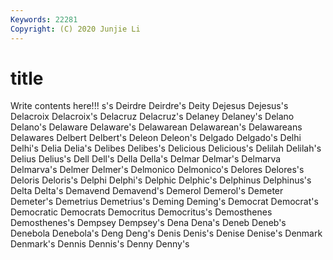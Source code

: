 ```yaml
---
Keywords: 22281
Copyright: (C) 2020 Junjie Li
---
```


# title

Write contents here!!!
s's 
Deirdre 
Deirdre's 
Deity 
Dejesus 
Dejesus's 
Delacroix 
Delacroix's
Delacruz 
Delacruz's 
Delaney 
Delaney's 
Delano 
Delano's 
Delaware 
Delaware's 
Delawarean 
Delawarean's
Delawareans 
Delawares 
Delbert 
Delbert's 
Deleon 
Deleon's 
Delgado 
Delgado's 
Delhi 
Delhi's
Delia 
Delia's 
Delibes 
Delibes's 
Delicious 
Delicious's 
Delilah 
Delilah's 
Delius 
Delius's
Dell 
Dell's 
Della 
Della's 
Delmar 
Delmar's 
Delmarva 
Delmarva's 
Delmer 
Delmer's
Delmonico 
Delmonico's 
Delores 
Delores's 
Deloris 
Deloris's 
Delphi 
Delphi's 
Delphic 
Delphic's
Delphinus 
Delphinus's 
Delta 
Delta's 
Demavend 
Demavend's 
Demerol 
Demerol's 
Demeter 
Demeter's
Demetrius 
Demetrius's 
Deming 
Deming's 
Democrat 
Democrat's 
Democratic 
Democrats 
Democritus 
Democritus's
Demosthenes 
Demosthenes's 
Dempsey 
Dempsey's 
Dena 
Dena's 
Deneb 
Deneb's 
Denebola 
Denebola's
Deng 
Deng's 
Denis 
Denis's 
Denise 
Denise's 
Denmark 
Denmark's 
Dennis 
Dennis's
Denny 
Denny's 
